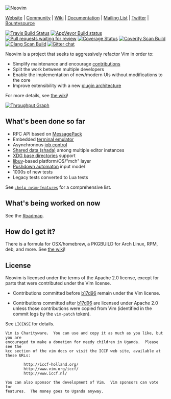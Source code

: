 ![Neovim](https://raw.githubusercontent.com/neovim/neovim.github.io/master/logos/neovim-logo.png)

[Website] | [Community] | [Wiki] | [Documentation] | [Mailing List] | [Twitter] | [Bountysource]

[![Travis Build Status](https://travis-ci.org/neovim/neovim.svg?branch=master)](https://travis-ci.org/neovim/neovim)
[![AppVeyor Build status](https://ci.appveyor.com/api/projects/status/cf1jwc29198748we/branch/master?svg=true)](https://ci.appveyor.com/project/neovim/neovim/branch/master)
[![Pull requests waiting for review](https://badge.waffle.io/neovim/neovim.svg?label=RFC&title=RFCs)](https://waffle.io/neovim/neovim)
[![Coverage Status](https://img.shields.io/coveralls/neovim/neovim.svg)](https://coveralls.io/r/neovim/neovim)
[![Coverity Scan Build](https://scan.coverity.com/projects/2227/badge.svg)](https://scan.coverity.com/projects/2227)
[![Clang Scan Build](http://neovim.io/doc/reports/clang/badge.svg)](http://neovim.io/doc/reports/clang)
[![Gitter chat](https://badges.gitter.im/Join%20Chat.svg)](https://gitter.im/neovim/neovim?utm_source=badge&utm_medium=badge&utm_campaign=pr-badge&utm_content=badge)

Neovim is a project that seeks to aggressively refactor Vim in order to:

- Simplify maintenance and encourage [contributions](CONTRIBUTING.md)
- Split the work between multiple developers
- Enable the implementation of new/modern UIs without modifications to the core
- Improve extensibility with a new [plugin architecture](https://github.com/neovim/neovim/wiki/Plugin-UI-architecture)

For more details, see
[the wiki](https://github.com/neovim/neovim/wiki/Introduction)!

[![Throughput Graph](https://graphs.waffle.io/neovim/neovim/throughput.svg)](https://waffle.io/neovim/neovim/metrics)

What's been done so far
-----------------------

- RPC API based on [MessagePack](https://msgpack.org)
- Embedded [terminal emulator](https://neovim.io/doc/user/nvim_terminal_emulator.html)
- Asynchronous [job control](https://github.com/neovim/neovim/pull/2247)
- [Shared data (shada)](https://github.com/neovim/neovim/pull/2506) among multiple editor instances
- [XDG base directories](https://github.com/neovim/neovim/pull/3470) support
- [libuv](https://github.com/libuv/libuv/)-based platform/OS/"mch" layer
- [Pushdown automaton](https://github.com/neovim/neovim/pull/3413) input model
- 1000s of new tests
- Legacy tests converted to Lua tests

See [`:help nvim-features`][nvim-features] for a comprehensive list.

What's being worked on now
--------------------------

See the [Roadmap].

How do I get it?
----------------

There is a formula for OSX/homebrew, a PKGBUILD for Arch Linux, RPM, deb, and
more. See [the wiki](https://github.com/neovim/neovim/wiki/Installing-Neovim)!

License
-------

Neovim is licensed under the terms of the Apache 2.0 license, except for
parts that were contributed under the Vim license.

- Contributions committed before [b17d96][license-commit] remain under the Vim
  license.

- Contributions committed after [b17d96][license-commit] are licensed under
  Apache 2.0 unless those contributions were copied from Vim (identified in
  the commit logs by the `vim-patch` token).

See `LICENSE` for details.

    Vim is Charityware.  You can use and copy it as much as you like, but you are
    encouraged to make a donation for needy children in Uganda.  Please see the
    kcc section of the vim docs or visit the ICCF web site, available at these URLs:

            http://iccf-holland.org/
            http://www.vim.org/iccf/
            http://www.iccf.nl/

    You can also sponsor the development of Vim.  Vim sponsors can vote for
    features.  The money goes to Uganda anyway.

[Website]: http://neovim.io
[Community]: http://neovim.io/community/
[Wiki]: https://github.com/neovim/neovim/wiki
[Documentation]: http://neovim.io/doc
[Mailing List]: https://groups.google.com/forum/#!forum/neovim
[Twitter]: http://twitter.com/Neovim
[Bountysource]: https://www.bountysource.com/teams/neovim
[license-commit]: https://github.com/neovim/neovim/commit/b17d9691a24099c9210289f16afb1a498a89d803
[nvim-features]: https://neovim.io/doc/user/vim_diff.html#nvim-features
[Roadmap]: https://neovim.io/roadmap/

<!-- vim: set tw=80: -->
